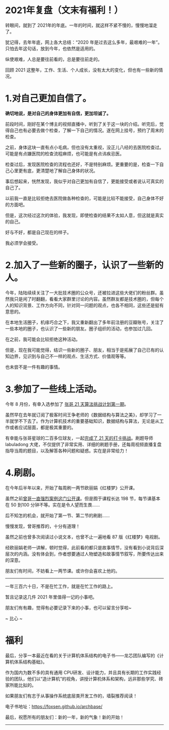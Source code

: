 # 2021年复盘（文末有福利！）

转眼间，就到了 2021年的年底。一年的时间，就这样不紧不慢的，慢慢地溜走了。

犹记得，去年年底，网上各大总结：“2020 年是过去这么多年，最艰难的一年”。只怕去年这句话，放到今年，也依然是适用的。

纵使艰难，人总是要往前看的，总是要往前走的。



回顾 2021 这整年，工作、生活、个人成长，没有太大的变化，但也有一些新的情况。



# 1.对自己更加自信了。



 **确切地说，是对自己的身体更加有自信，更加坦诚了。**

前段时间，刚好在某个博主的视频直播中，听到了关于这一块的介绍。听完后，觉得自己也有必要去做个检查，了解一下自己的情况。遂在网上挂号，预约了周末的检查。

之前，身体这块一直有点小毛病，但也没有太重视，没正儿八经的去医院检查过。可能是有点嫌医院的检查流程麻烦，也可能是有点讳疾忌医。

检查过后，发现医院检查的流程也还好，不是特别麻烦。更重要的是，检查一下自己心里更有底，更清楚地了解自己身体的状况。

事后想起来，恍然发现，我似乎对自己更加有自信了，更能接受或者说认可真实的自己了。

 以前我一直是比较拒绝去医院做各种检查的，可能是比较不能接受，自己身体不好的方面吧。

但是，这次经过这次的体验，我发现，即使检查的结果不太如人意，但这就是真实的自己。

好与不好，都是自己现在的样子。

我必须学会接受。



# 2.加入了一些新的圈子，认识了一些新的人。

今年，陆陆续续关注了一大批技术圈的公众号，还被拉进这些大佬们的粉丝群。虽然我只是闲了时翻翻，看看大家群里讨论的内容。虽然群友都是技术圈的，但每个人的知识背景、工作方向不同，针对同一问题的观点，也各不相同，这些还是挺有意思的。



在本地生活圈子，机缘巧合之下，我又重新翻出了多年前注册的豆瓣账号，关注了一些本地的圈子，也认识了一些新的朋友。圈子组织的活动，也参加过几回。

在之前，我可能会比较拒绝这种活动。

但是，现在我可能觉得，结识一些新的圈子、朋友，相当于是拓展了自己已有的认知边界，见识到与自己不一样的观点、生活方式、价值观等等。

也未尝不是一件有趣的事情。



# 3.参加了一些线上活动。

今年 8 月份，有幸入选参加了 [张哥 21 天算法挑战计划第一期](https://mp.weixin.qq.com/s/GgpeCTwgi7Toxxe3WdWz1w)。

虽然早在去年就订阅了极客时间王争老师的《数据结构与算法之美》，却学习了一半就学不下去了。作为计算机技术的重要基础知识，数据结构与算法，无论是从工作或者应试层面，都是极其重要的。

有幸能与张哥星球的二百多位球友，一起[完成了 21 天的打卡挑战](https://mp.weixin.qq.com/s/7_sOl7op34uaoSFuo7aObA)。刷题导师 labuladong 大佬，不仅提供了非常实用、详细的刷题手册，还每周视频直播复盘指导当周的题目，以及解答各种问题和疑惑。实在是非常给力！



# 4.刷剧。

在今年后半年以来，开始了每周刷一两节欧丽娟《红楼梦》公开课。

虽然之前[曾哥一直强烈案例这门公开课](https://mp.weixin.qq.com/s/RZHbr9PWSTCVyZBlLwF5Bw)。但是囿于课程长达 198 节，每节课基本在 50 到100 分钟不等。实在是令人望而生畏……

后不知怎的机会，就开始了第一节、第二节的刷剧…… 

慢慢发现，曾哥推荐的，十分有道理！

虽然之前也曾多次阅读过小说文本，也曾不止一遍地看 87 版《红楼梦》电视剧。

经欧丽娟老师一讲解，顿时觉得，此前看的都只是故事情节，没有看到小说背后深层次的内涵。没有体会到，作者想要通过人物塑造和故事情节叙写，所要传达出来的深意。

朋友们有时间，不妨看上一两节课。或许你会喜欢上他的。



---



一年三百六十日，不是在忙工作，就是在忙工作的路上。

暂且记录这几件 2021 年里值得一记的小事吧。

朋友们有有趣，觉得有必要记录下来的小事，也可以留言分享啦~

 ~ 比心 ~ 



# 福利

最后，分享一本最近在看的关于计算机体系结构的电子书——龙芯团队编写的《计算机体系结构基础》。

作为国内为数不多的具有通用 CPU研发、设计能力，并且具有长期的工作实践经验的团队，他们以“造计算机”的视角，讲授计算机体系和架构，远非那些学究、砖家所能比拟的。

如果朋友们有志于从事操作系统底层类开发工作的，墙裂推荐阅读！

电子书地址：https://foxsen.github.io/archbase/



最后，祝愿所有的朋友们：新的一年，新的气象！新的开始！

---



